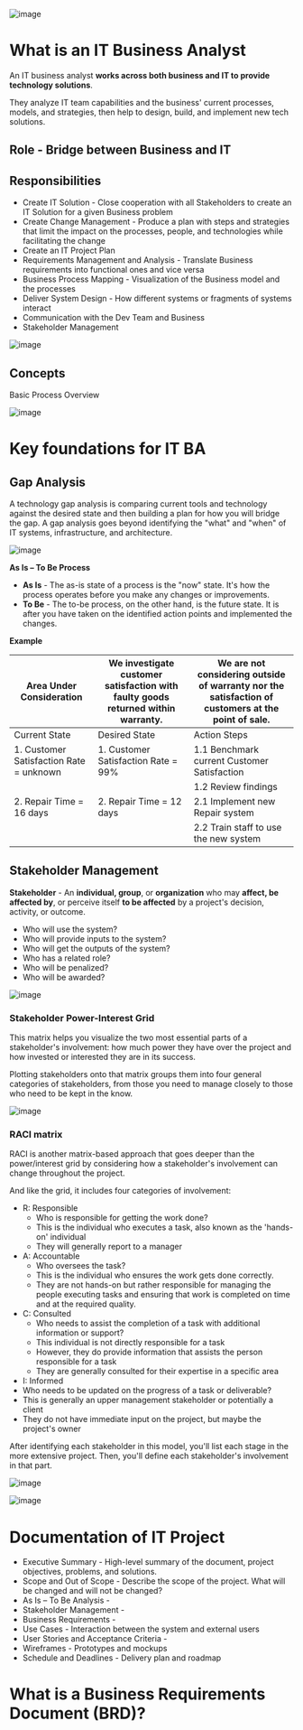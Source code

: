 ![image](https://github.com/pirocorp/IT-Business-Analysis/assets/34960418/26e4d342-847b-4e5b-a9a4-b78cd4caf500)

# What is an IT Business Analyst

An IT business analyst **works across both business and IT to provide technology solutions**.

They analyze IT team capabilities and the business' current processes, models, and strategies, then help to design, build, and implement new tech solutions.

## Role - Bridge between Business and IT

## Responsibilities  

- Create IT Solution - Close cooperation with all Stakeholders to create an IT Solution for a given Business problem
- Create Change Management - Produce a plan with steps and strategies that limit the impact on the processes, people, and technologies while facilitating the change
- Create an IT Project Plan
- Requirements Management and Analysis - Translate Business requirements into functional ones and vice versa
- Business Process Mapping - Visualization of the Business model and the processes
- Deliver System Design - How different systems or fragments of systems interact 
- Communication with the Dev Team and Business
- Stakeholder Management

![image](https://github.com/pirocorp/IT-Business-Analysis/assets/34960418/9b2b3b1a-ed0a-4914-8772-8c4614db2db2)

## Concepts

Basic Process Overview

![image](https://github.com/pirocorp/IT-Business-Analysis/assets/34960418/3762762f-e159-411d-b941-e646fe19f547)

# Key foundations for IT BA

## Gap Analysis

A technology gap analysis is comparing current tools and technology against the desired state and then building a plan for how you will bridge the gap. A gap analysis goes beyond identifying the "what" and "when" of IT systems, infrastructure, and architecture.

![image](https://github.com/pirocorp/IT-Business-Analysis/assets/34960418/e835c3ca-2d63-418d-849b-d11cbbfc887d)


**As Is – To Be Process**

- **As Is** - The as-is state of a process is the "now" state. It's how the process operates before you make any changes or improvements.
- **To Be** - The to-be process, on the other hand, is the future state. It is after you have taken on the identified action points and implemented the changes.

**Example**

| Area Under Consideration                | We investigate customer satisfaction with faulty goods returned within warranty.  |      We are not considering outside of warranty nor the satisfaction of customers at the point of sale.                                       |
|-----------------------------------------|------------------------------------------------------------------------------------------------------------------------------------------------------------------------------------------|---------------------------------------------|
| Current State                           | Desired State                                                                                                                                                                            | Action Steps                                |
| 1. Customer Satisfaction Rate = unknown | 1. Customer Satisfaction Rate = 99%                                                                                                                                                      | 1.1 Benchmark current Customer Satisfaction |
|                                         |                                                                                                                                                                                          | 1.2 Review findings                         |
| 2. Repair Time = 16 days                | 2. Repair Time = 12 days                                                                                                                                                                 | 2.1 Implement new Repair system             |
|                                         |                                                                                                                                                                                          | 2.2 Train staff to use the new system       |


## Stakeholder Management

**Stakeholder** - An **individual, group**, or **organization** who may **affect, be affected by**, or perceive itself **to be affected** by a project's decision, activity, or outcome.

- Who will use the system?
- Who will provide inputs to the system?
- Who will get the outputs of the system?
- Who has a related role?
- Who will be penalized?
- Who will be awarded?
  
![image](https://github.com/pirocorp/IT-Business-Analysis/assets/34960418/cb8b5a53-0713-449c-ade7-da17aa3c8703)

### Stakeholder Power-Interest Grid

This matrix helps you visualize the two most essential parts of a stakeholder's involvement: how much power they have over the project and how invested or interested they are in its success.

Plotting stakeholders onto that matrix groups them into four general categories of stakeholders, from those you need to manage closely to those who need to be kept in the know.

![image](https://github.com/pirocorp/IT-Business-Analysis/assets/34960418/2ab73f54-8e24-4d81-a291-9c4404a82a4b)

### RACI matrix

RACI is another matrix-based approach that goes deeper than the power/interest grid by considering how a stakeholder's involvement can change throughout the project.

And like the grid, it includes four categories of involvement:

- R: Responsible
  - Who is responsible for getting the work done?
  - This is the individual who executes a task, also known as the 'hands-on' individual
  - They will generally report to a manager
- A: Accountable
  - Who oversees the task?
  - This is the individual who ensures the work gets done correctly.
  - They are not hands-on but rather responsible for managing the people executing tasks and ensuring that work is completed on time and at the required quality.
- C: Consulted
  - Who needs to assist the completion of a task with additional information or support?
  - This individual is not directly responsible for a task
  - However, they do provide information that assists the person responsible for a task
  - They are generally consulted for their expertise in a specific area
 - I: Informed
  - Who needs to be updated on the progress of a task or deliverable?
  - This is generally an upper management stakeholder or potentially a client
  - They do not have immediate input on the project, but maybe the project's owner

After identifying each stakeholder in this model, you'll list each stage in the more extensive project. Then, you'll define each stakeholder's involvement in that part.

![image](https://github.com/pirocorp/IT-Business-Analysis/assets/34960418/3e422967-471c-421e-8e49-6c0a9eb8af09)

![image](https://github.com/pirocorp/IT-Business-Analysis/assets/34960418/9fa1bd38-0e02-45ad-9ae8-ebb4a466c51b)

# Documentation of IT Project

- Executive Summary - High-level summary of the document, project objectives, problems, and solutions.
- Scope and Out of Scope - Describe the scope of the project. What will be changed and will not be changed?
- As Is – To Be Analysis - 
- Stakeholder Management - 
- Business Requirements - 
- Use Cases - Interaction between the system and external users
- User Stories and Acceptance Criteria -
- Wireframes - Prototypes and mockups
- Schedule and Deadlines - Delivery plan and roadmap

# What is a Business Requirements Document (BRD)?
